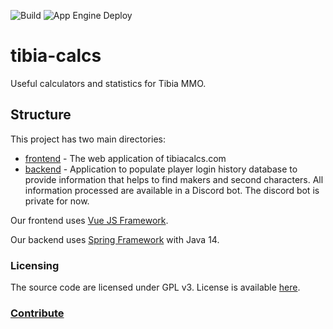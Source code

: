 ![Build](https://github.com/luizcsm/tibia-calc/workflows/Node.js%20CI/badge.svg?branch=master)
![App Engine Deploy](https://github.com/lucasoares/tibia-calc/workflows/App%20Engine%20Deploy/badge.svg)

# tibia-calcs

Useful calculators and statistics for Tibia MMO.

## Structure

This project has two main directories:
- [frontend](frontend) - The web application of tibiacalcs.com
- [backend](backend) - Application to populate player login history database to provide information that helps to find makers and second characters.
All information processed are available in a Discord bot.
The discord bot is private for now.

Our frontend uses [Vue JS Framework](https://vuejs.org/).

Our backend uses [Spring Framework](https://spring.io/) with Java 14.

### Licensing

The source code are licensed under GPL v3.
License is available [here](/LICENSE.md).

### [Contribute](CONTRIBUTING.md)
